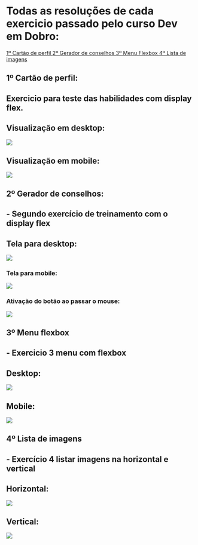# Todas as resoluções de cada exercicio passado pelo curso Dev em Dobro:
<nav style="display: block;">
  <a href="#primeiro">1º Cartão de perfil </a>
  <a href="#segundo">2º Gerador de conselhos </a>
  <a href="#terceiro">3º Menu Flexbox </a>
  <a href="#quarto">4º Lista de imagens </a>
</nav>

<h2 id="primeiro"> 1º Cartão de perfil:</h2>

## Exercicio para teste das habilidades com display flex.

## Visualização em desktop:
<img src="./01-cartao-de-perfil/design/Desktop-viewer.PNG">

## Visualização em mobile:
<img src="./01-cartao-de-perfil/design/Mobile-viewer.PNG">

<h2 id="segundo"> 2º Gerador de conselhos:</h2>

## - Segundo exercício de treinamento com o display flex 

## Tela para desktop:
<img src="./02-gerador-de-conselhos/src/design/Desktop.PNG"/>

### Tela para mobile:
<img src="./02-gerador-de-conselhos/src/design/Mobile.PNG"/>

### Ativação do botão ao passar o mouse:
<img src="./02-gerador-de-conselhos/src/design/button-active.PNG"/>

<h2 id="terceiro"> 3º Menu flexbox</h2>

## - Exercicio 3 menu com flexbox

## Desktop:
<img src="./03-menu-flexbox/src/assets/design/desktop.PNG">

## Mobile:
<img src="./03-menu-flexbox/src/assets/design/mobile.PNG">

<h2 id="quarto"> 4º Lista de imagens</h2>

## - Exercício 4 listar imagens na horizontal e vertical

## Horizontal:
<img src="./04-lista-de-imagens/src/design/paisagem.PNG">


## Vertical:
<img src="./04-lista-de-imagens/src/design/Retrato.gif">
